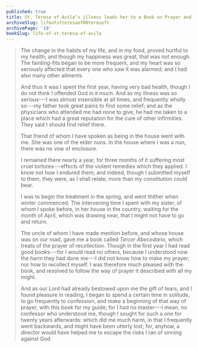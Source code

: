 ```yaml
---
published: true
title: St. Teresa of Avila’s illness leads her to a Book on Prayer and Recollection
archiveSlug: lifeofstteresaof00tereuoft
archivePage: '19'
bookSlug: life-of-st-teresa-of-avila
---
```


> The change in the habits of my life, and in my food, proved hurtful to my health; and though my happiness was great, that was not enough. The fainting-fits began to be more frequent, and my heart was so seriously affected that every one who saw it was alarmed; and I had also many other ailments.
>
> And thus it was I spent the first year, having very bad health, though I do not think I offended God in it much. And as my illness was so serious---I was almost insensible at all times, and frequently wholly so---my father took great pains to find some relief; and as the physicians who attended me had none to give, he had me taken to a place which had a great reputation for the cure of other infirmities. They said I should find relief there.
>
> That friend of whom I have spoken as being in the house went with me. She was one of the elder nuns. In the house where I was a nun, there was no vow of enclosure.
>
> I remained there nearly a year, for three months of it suffering most cruel tortures---effects of the violent remedies which they applied. I know not how I endured them; and indeed, though I submitted myself to them, they were, as I shall relate, more than my constitution could bear.
>
> I was to begin the treatment in the spring, and went thither when winter commenced. The intervening time I spent with my sister, of whom I spoke before, in her house in the country, waiting for the month of April, which was drawing near, that I might not have to go and return.
>
> The uncle of whom I have made mention before, and whose house was on our road, gave me a book called *Tercer Abecedario,* which treats of the prayer of recollection. Though in the first year I had read good books---for I would read no others, because I understood now the harm they had done me---I did not know how to make my prayer, nor how to recollect myself. I was therefore much pleased with the book, and resolved to follow the way of prayer it described with all my might.
>
> And as our Lord had already bestowed upon me the gift of tears, and I found pleasure in reading, I began to spend a certain time in solitude, to go frequently to confession, and make a beginning of that way of prayer, with this book for my guide; for I had no master---I mean, no confessor who understood me, though I sought for such a one for twenty years afterwards: which did me much harm, in that I frequently went backwards, and might have been utterly lost; for, anyhow, a director would have helped me to escape the risks I ran of sinning against God.
